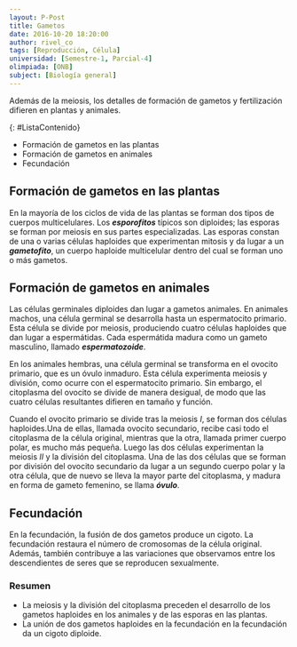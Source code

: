 ```yaml
---
layout: P-Post
title: Gametos
date: 2016-10-20 18:20:00
author: rivel_co
tags: [Reproducción, Célula]
universidad: [Semestre-1, Parcial-4]
olimpiada: [ONB]
subject: [Biología general]
---
```


Además de la meiosis, los detalles de formación de gametos y fertilización difieren en plantas y animales.

{: #ListaContenido}
- Formación de gametos en las plantas 
- Formación de gametos en animales
- Fecundación

## Formación de gametos en las plantas 

En la mayoría de los ciclos de vida de las plantas se forman dos tipos de cuerpos multicelulares. Los ***esporofitos*** típicos son diploides; las esporas se forman por meiosis en sus partes especializadas. Las esporas constan de una o varias células haploides que experimentan mitosis y da lugar a un ***gametofito***, un cuerpo haploide multicelular dentro del cual se forman uno o más gametos.

## Formación de gametos en animales

Las células germinales diploides dan lugar a gametos animales. En animales machos, una célula germinal se desarrolla hasta un espermatocito primario. Esta célula se divide por meiosis, produciendo cuatro células haploides que dan lugar a espermátidas. Cada espermátida madura como un gameto masculino, llamado ***espermatozoide***.

En los animales hembras, una célula germinal se transforma en el ovocito primario, que es un óvulo inmaduro. Esta célula experimenta meiosis y división, como ocurre con el espermatocito primario. Sin embargo, el citoplasma del ovocito se divide de manera desigual, de modo que las cuatro células resultantes difieren en tamaño y función.

Cuando el ovocito primario se divide tras la meiosis *I*, se forman dos células haploides.Una de ellas, llamada ovocito secundario, recibe casi todo el citoplasma de la célula original, mientras que la otra, llamada primer cuerpo polar, es mucho más pequeña. Luego las dos células experimentan la meiosis *II* y la división del citoplasma. Una de las dos células que se forman por división del ovocito secundario da lugar a un segundo cuerpo polar y la otra célula, que de nuevo se lleva la mayor parte del citoplasma, y madura en forma de gameto femenino, se llama ***óvulo***.

## Fecundación

En la fecundación, la fusión de dos gametos produce un cigoto. La fecundación restaura el número de cromosomas de la célula original. Además, también contribuye a las variaciones que observamos entre los descendientes de seres que se reproducen sexualmente. 

### Resumen

- La meiosis y la división del citoplasma preceden el desarrollo de los gametos haploides en los animales y de las esporas en las plantas.
- La unión de dos gametos haploides en la fecundación en la fecundación da un cigoto diploide.
